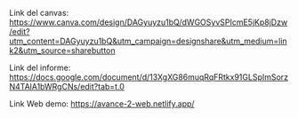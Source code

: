 Link del canvas:  https://www.canva.com/design/DAGyuyzu1bQ/dWGOSyvSPIcmE5jKp8jDzw/edit?utm_content=DAGyuyzu1bQ&utm_campaign=designshare&utm_medium=link2&utm_source=sharebutton


Link del informe: https://docs.google.com/document/d/13XgXG86muqRqFRtkx91GLSpImSorzN4TAlA1bWRgCNs/edit?tab=t.0

Link Web demo: https://avance-2-web.netlify.app/

